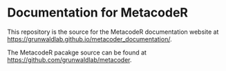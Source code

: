 # Documentation for MetacodeR

This repository is the source for the MetacodeR documentation website at https://grunwaldlab.github.io/metacoder_documentation/.

The MetacodeR pacakge source can be found at https://github.com/grunwaldlab/metacoder.
